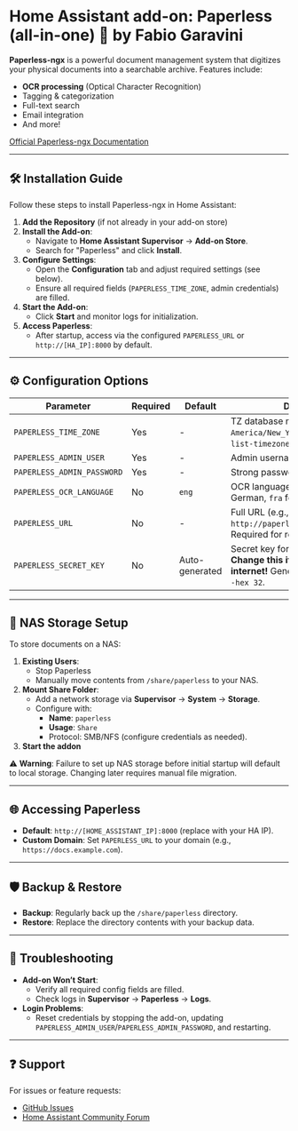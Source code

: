 # Home Assistant add-on: Paperless (all-in-one) 📄 by Fabio Garavini

**Paperless-ngx** is a powerful document management system that digitizes your physical documents into a searchable archive. Features include:

- **OCR processing** (Optical Character Recognition)
- Tagging & categorization
- Full-text search
- Email integration
- And more!

[Official Paperless-ngx Documentation](https://docs.paperless-ngx.com)

---

## 🛠 Installation Guide

Follow these steps to install Paperless-ngx in Home Assistant:

1. **Add the Repository** (if not already in your add-on store)
2. **Install the Add-on**:
   - Navigate to **Home Assistant Supervisor** → **Add-on Store**.
   - Search for "Paperless" and click **Install**.
3. **Configure Settings**:
   - Open the **Configuration** tab and adjust required settings (see below).
   - Ensure all required fields (`PAPERLESS_TIME_ZONE`, admin credentials) are filled.
4. **Start the Add-on**:
   - Click **Start** and monitor logs for initialization.
5. **Access Paperless**:
   - After startup, access via the configured `PAPERLESS_URL` or `http://[HA_IP]:8000` by default.

---

## ⚙️ Configuration Options

| Parameter                     | Required | Default | Description                                                                 |
|-------------------------------|----------|---------|-----------------------------------------------------------------------------|
| `PAPERLESS_TIME_ZONE`         | Yes      | -       | TZ database name (e.g., `America/New_York`). Use `timedatectl list-timezones` for options. |
| `PAPERLESS_ADMIN_USER`        | Yes      | -       | Admin username (e.g., `admin`).                                             |
| `PAPERLESS_ADMIN_PASSWORD`    | Yes      | -       | Strong password for admin account.                                          |
| `PAPERLESS_OCR_LANGUAGE`      | No       | `eng`   | OCR language code (e.g., `deu` for German, `fra` for French).               |
| `PAPERLESS_URL`               | No       | -       | Full URL (e.g., `http://paperless.example.com:8000`). Required for reverse proxies. |
| `PAPERLESS_SECRET_KEY`        | No       | Auto-generated | Secret key for session security. **Change this if exposed to the internet!** Generate via `openssl rand -hex 32`. |

---

## 💾 NAS Storage Setup

To store documents on a NAS:

1. **Existing Users**:
   - Stop Paperless
   - Manually move contents from `/share/paperless` to your NAS.
1. **Mount Share Folder**:
   - Add a network storage via **Supervisor** → **System** → **Storage**.
   - Configure with:
     - **Name**: `paperless`
     - **Usage**: `Share`
     - Protocol: SMB/NFS (configure credentials as needed).
1. **Start the addon**

⚠️ **Warning**: Failure to set up NAS storage before initial startup will default to local storage. Changing later requires manual file migration.

---

## 🌐 Accessing Paperless

- **Default**: `http://[HOME_ASSISTANT_IP]:8000` (replace with your HA IP).
- **Custom Domain**: Set `PAPERLESS_URL` to your domain (e.g., `https://docs.example.com`).

---

## 🛡 Backup & Restore

- **Backup**: Regularly back up the `/share/paperless` directory.
- **Restore**: Replace the directory contents with your backup data.

---

## 🚨 Troubleshooting

- **Add-on Won’t Start**:
  - Verify all required config fields are filled.
  - Check logs in **Supervisor** → **Paperless** → **Logs**.
- **Login Problems**:
  - Reset credentials by stopping the add-on, updating `PAPERLESS_ADMIN_USER`/`PAPERLESS_ADMIN_PASSWORD`, and restarting.

---

## ❓ Support

For issues or feature requests:

- [GitHub Issues](https://github.com/fabio-garavini/hassio-addons/issues)
- [Home Assistant Community Forum](https://community.home-assistant.io)
